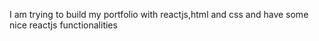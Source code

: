   I am trying to build my portfolio with reactjs,html and css and have some nice reactjs functionalities
